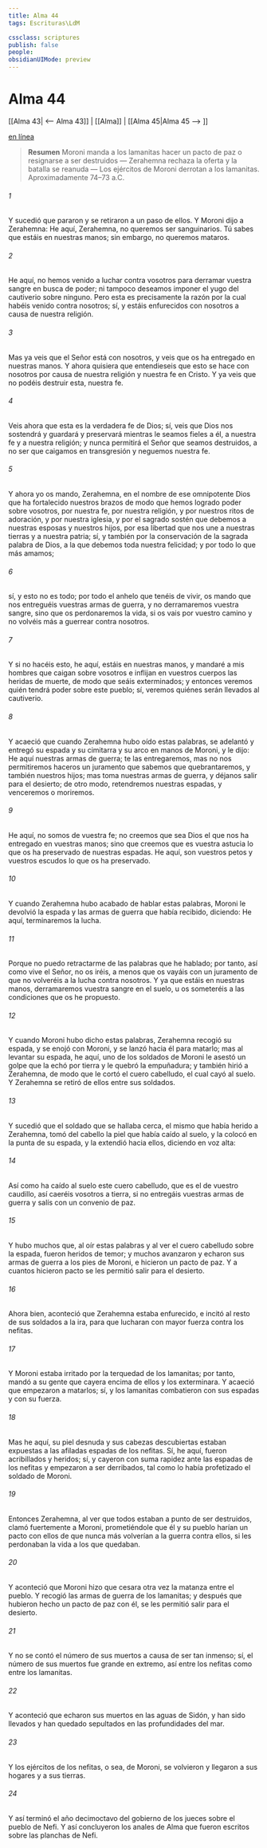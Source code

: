 ```yaml
---
title: Alma 44
tags: Escrituras\LdM

cssclass: scriptures
publish: false
people:
obsidianUIMode: preview
---
```


# Alma 44
[[Alma 43| <-- Alma 43]] | [[Alma]] | [[Alma 45|Alma 45 --> ]]

[en línea](https://churchofjesuschrist.org/study/scriptures/bofm/alma/44?lang=spa)

> __Resumen__
Moroni manda a los lamanitas hacer un pacto de paz o resignarse a ser destruidos — Zerahemna rechaza la oferta y la batalla se reanuda — Los ejércitos de Moroni derrotan a los lamanitas. Aproximadamente 74–73 a.C.

###### 1 
Y sucedió que pararon y se retiraron a un paso de ellos. Y Moroni dijo a Zerahemna: He aquí, Zerahemna, no queremos ser sanguinarios. Tú sabes que estáis en nuestras manos; sin embargo, no queremos mataros.

###### 2 
He aquí, no hemos venido a luchar contra vosotros para derramar vuestra sangre en busca de poder; ni tampoco deseamos imponer el yugo del cautiverio sobre ninguno. Pero esta es precisamente la razón por la cual habéis venido contra nosotros; sí, y estáis enfurecidos con nosotros a causa de nuestra religión.

###### 3 
Mas ya veis que el Señor está con nosotros, y veis que os ha entregado en nuestras manos. Y ahora quisiera que entendieseis que esto se hace con nosotros por causa de nuestra religión y nuestra fe en Cristo. Y ya veis que no podéis destruir esta, nuestra fe.

###### 4 
Veis ahora que esta es la verdadera fe de Dios; sí, veis que Dios nos sostendrá y guardará y preservará mientras le seamos fieles a él, a nuestra fe y a nuestra religión; y nunca permitirá el Señor que seamos destruidos, a no ser que caigamos en transgresión y neguemos nuestra fe.

###### 5 
Y ahora yo os mando, Zerahemna, en el nombre de ese omnipotente Dios que ha fortalecido nuestros brazos de modo que hemos logrado poder sobre vosotros, por nuestra fe, por nuestra religión, y por nuestros ritos de adoración, y por nuestra iglesia, y por el sagrado sostén que debemos a nuestras esposas y nuestros hijos, por esa libertad que nos une a nuestras tierras y a nuestra patria; sí, y también por la conservación de la sagrada palabra de Dios, a la que debemos toda nuestra felicidad; y por todo lo que más amamos;

###### 6 
sí, y esto no es todo; por todo el anhelo que tenéis de vivir, os mando que nos entreguéis vuestras armas de guerra, y no derramaremos vuestra sangre, sino que os perdonaremos la vida, si os vais por vuestro camino y no volvéis más a guerrear contra nosotros.

###### 7 
Y si no hacéis esto, he aquí, estáis en nuestras manos, y mandaré a mis hombres que caigan sobre vosotros e inflijan en vuestros cuerpos las heridas de muerte, de modo que seáis exterminados; y entonces veremos quién tendrá poder sobre este pueblo; sí, veremos quiénes serán llevados al cautiverio.

###### 8 
Y acaeció que cuando Zerahemna hubo oído estas palabras, se adelantó y entregó su espada y su cimitarra y su arco en manos de Moroni, y le dijo: He aquí nuestras armas de guerra; te las entregaremos, mas no nos permitiremos haceros un juramento que sabemos que quebrantaremos, y también nuestros hijos; mas toma nuestras armas de guerra, y déjanos salir para el desierto; de otro modo, retendremos nuestras espadas, y venceremos o moriremos.

###### 9 
He aquí, no somos de vuestra fe; no creemos que sea Dios el que nos ha entregado en vuestras manos; sino que creemos que es vuestra astucia lo que os ha preservado de nuestras espadas. He aquí, son vuestros petos y vuestros escudos lo que os ha preservado.

###### 10 
Y cuando Zerahemna hubo acabado de hablar estas palabras, Moroni le devolvió la espada y las armas de guerra que había recibido, diciendo: He aquí, terminaremos la lucha.

###### 11 
Porque no puedo retractarme de las palabras que he hablado; por tanto, así como vive el Señor, no os iréis, a menos que os vayáis con un juramento de que no volveréis a la lucha contra nosotros. Y ya que estáis en nuestras manos, derramaremos vuestra sangre en el suelo, u os someteréis a las condiciones que os he propuesto.

###### 12 
Y cuando Moroni hubo dicho estas palabras, Zerahemna recogió su espada, y se enojó con Moroni, y se lanzó hacia él para matarlo; mas al levantar su espada, he aquí, uno de los soldados de Moroni le asestó un golpe que la echó por tierra y le quebró la empuñadura; y también hirió a Zerahemna, de modo que le cortó el cuero cabelludo, el cual cayó al suelo. Y Zerahemna se retiró de ellos entre sus soldados.

###### 13 
Y sucedió que el soldado que se hallaba cerca, el mismo que había herido a Zerahemna, tomó del cabello la piel que había caído al suelo, y la colocó en la punta de su espada, y la extendió hacia ellos, diciendo en voz alta:

###### 14 
Así como ha caído al suelo este cuero cabelludo, que es el de vuestro caudillo, así caeréis vosotros a tierra, si no entregáis vuestras armas de guerra y salís con un convenio de paz.

###### 15 
Y hubo muchos que, al oír estas palabras y al ver el cuero cabelludo sobre la espada, fueron heridos de temor; y muchos avanzaron y echaron sus armas de guerra a los pies de Moroni, e hicieron un pacto de paz. Y a cuantos hicieron pacto se les permitió salir para el desierto.

###### 16 
Ahora bien, aconteció que Zerahemna estaba enfurecido, e incitó al resto de sus soldados a la ira, para que lucharan con mayor fuerza contra los nefitas.

###### 17 
Y Moroni estaba irritado por la terquedad de los lamanitas; por tanto, mandó a su gente que cayera encima de ellos y los exterminara. Y acaeció que empezaron a matarlos; sí, y los lamanitas combatieron con sus espadas y con su fuerza.

###### 18 
Mas he aquí, su piel desnuda y sus cabezas descubiertas estaban expuestas a las afiladas espadas de los nefitas. Sí, he aquí, fueron acribillados y heridos; sí, y cayeron con suma rapidez ante las espadas de los nefitas y empezaron a ser derribados, tal como lo había profetizado el soldado de Moroni.

###### 19 
Entonces Zerahemna, al ver que todos estaban a punto de ser destruidos, clamó fuertemente a Moroni, prometiéndole que él y su pueblo harían un pacto con ellos de que nunca más volverían a la guerra contra ellos, si les perdonaban la vida a los que quedaban.

###### 20 
Y aconteció que Moroni hizo que cesara otra vez la matanza entre el pueblo. Y recogió las armas de guerra de los lamanitas; y después que hubieron hecho un pacto de paz con él, se les permitió salir para el desierto.

###### 21 
Y no se contó el número de sus muertos a causa de ser tan inmenso; sí, el número de sus muertos fue grande en extremo, así entre los nefitas como entre los lamanitas.

###### 22 
Y aconteció que echaron sus muertos en las aguas de Sidón, y han sido llevados y han quedado sepultados en las profundidades del mar.

###### 23 
Y los ejércitos de los nefitas, o sea, de Moroni, se volvieron y llegaron a sus hogares y a sus tierras.

###### 24 
Y así terminó el año decimoctavo del gobierno de los jueces sobre el pueblo de Nefi. Y así concluyeron los anales de Alma que fueron escritos sobre las planchas de Nefi.

